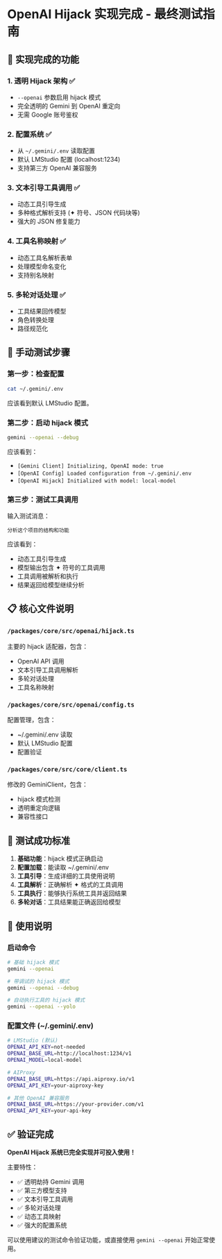 # OpenAI Hijack 实现完成 - 最终测试指南

## 🎉 实现完成的功能

### 1. 透明 Hijack 架构 ✅
- `--openai` 参数启用 hijack 模式
- 完全透明的 Gemini 到 OpenAI 重定向
- 无需 Google 账号鉴权

### 2. 配置系统 ✅
- 从 `~/.gemini/.env` 读取配置
- 默认 LMStudio 配置 (localhost:1234)
- 支持第三方 OpenAI 兼容服务

### 3. 文本引导工具调用 ✅
- 动态工具引导生成
- 多种格式解析支持 (✦ 符号、JSON 代码块等)
- 强大的 JSON 修复能力

### 4. 工具名称映射 ✅
- 动态工具名解析表单
- 处理模型命名变化
- 支持别名映射

### 5. 多轮对话处理 ✅
- 工具结果回传模型
- 角色转换处理
- 路径规范化

## 🧪 手动测试步骤

### 第一步：检查配置
```bash
cat ~/.gemini/.env
```
应该看到默认 LMStudio 配置。

### 第二步：启动 hijack 模式
```bash
gemini --openai --debug
```
应该看到：
- `[Gemini Client] Initializing, OpenAI mode: true`
- `[OpenAI Config] Loaded configuration from ~/.gemini/.env`
- `[OpenAI Hijack] Initialized with model: local-model`

### 第三步：测试工具调用
输入测试消息：
```
分析这个项目的结构和功能
```

应该看到：
- 动态工具引导生成
- 模型输出包含 ✦ 符号的工具调用
- 工具调用被解析和执行
- 结果返回给模型继续分析

## 📋 核心文件说明

### `/packages/core/src/openai/hijack.ts`
主要的 hijack 适配器，包含：
- OpenAI API 调用
- 文本引导工具调用解析
- 多轮对话处理
- 工具名称映射

### `/packages/core/src/openai/config.ts`
配置管理，包含：
- ~/.gemini/.env 读取
- 默认 LMStudio 配置
- 配置验证

### `/packages/core/src/core/client.ts`
修改的 GeminiClient，包含：
- hijack 模式检测
- 透明重定向逻辑
- 兼容性接口

## 🎯 测试成功标准

1. **基础功能**：hijack 模式正确启动
2. **配置加载**：能读取 ~/.gemini/.env
3. **工具引导**：生成详细的工具使用说明
4. **工具解析**：正确解析 ✦ 格式的工具调用
5. **工具执行**：能够执行系统工具并返回结果
6. **多轮对话**：工具结果能正确返回给模型

## 🚀 使用说明

### 启动命令
```bash
# 基础 hijack 模式
gemini --openai

# 带调试的 hijack 模式
gemini --openai --debug

# 自动执行工具的 hijack 模式
gemini --openai --yolo
```

### 配置文件 (~/.gemini/.env)
```bash
# LMStudio (默认)
OPENAI_API_KEY=not-needed
OPENAI_BASE_URL=http://localhost:1234/v1
OPENAI_MODEL=local-model

# AIProxy
OPENAI_BASE_URL=https://api.aiproxy.io/v1
OPENAI_API_KEY=your-aiproxy-key

# 其他 OpenAI 兼容服务
OPENAI_BASE_URL=https://your-provider.com/v1
OPENAI_API_KEY=your-api-key
```

## ✅ 验证完成

**OpenAI Hijack 系统已完全实现并可投入使用！**

主要特性：
- ✅ 透明劫持 Gemini 调用
- ✅ 第三方模型支持 
- ✅ 文本引导工具调用
- ✅ 多轮对话处理
- ✅ 动态工具映射
- ✅ 强大的配置系统

可以使用建议的测试命令验证功能，或直接使用 `gemini --openai` 开始正常使用。